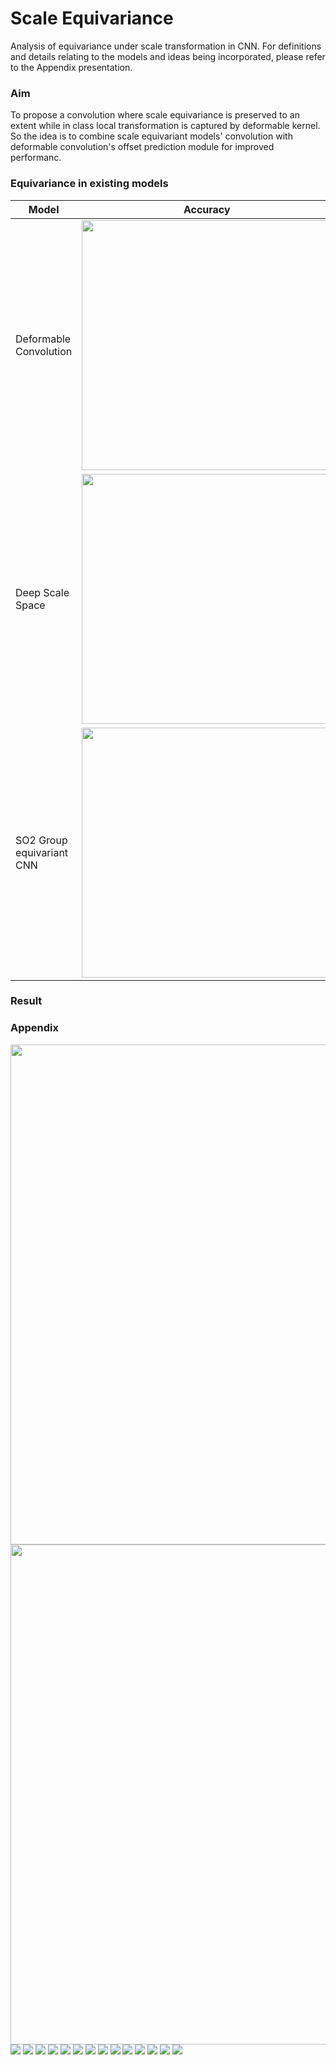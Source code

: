 # Scale Equivariance
Analysis of equivariance under scale transformation in CNN.
For definitions and details relating to the models and ideas being incorporated, please refer to the Appendix presentation.

### Aim

To propose a convolution where scale equivariance is preserved to an extent while in class local transformation is captured by deformable kernel.
So the idea is to combine scale equivariant models' convolution with deformable convolution's offset prediction module for improved performanc.



### Equivariance in existing models

|Model |Accuracy|Equivariance Error|
|---|---|---|
|Deformable Convolution|<img src="https://github.com/chanhopark00/scale_equivariance/blob/master/results/graph/dcn_MNIST_acc.PNG" width="400">|<img src="https://github.com/chanhopark00/scale_equivariance/blob/master/results/graph/dcn_MNIST_equiv.PNG" width="400">|
|Deep Scale Space|<img src="https://github.com/chanhopark00/scale_equivariance/blob/master/results/graph/DSS_MNIST_acc.PNG" width="400">|<img src="https://github.com/chanhopark00/scale_equivariance/blob/master/results/graph/DSS_MNIST_equiv.PNG" width="400">|
|SO2 Group equivariant CNN|<img src="https://github.com/chanhopark00/scale_equivariance/blob/master/results/graph/so2_cnn_MNIST_acc.PNG" width="400">|<img src="https://github.com/chanhopark00/scale_equivariance/blob/master/results/graph/so2_cnn_MNIST_equiv.PNG" width="400">|

### Result


### Appendix

<img src="https://github.com/chanhopark00/scale_equivariance/blob/master/img/1.PNG" width="800">

<img src="https://github.com/chanhopark00/scale_equivariance/blob/master/img/2.PNG" width="800" >

<img src="https://github.com/chanhopark00/scale_equivariance/blob/master/img/3.PNG" >

<img src="https://github.com/chanhopark00/scale_equivariance/blob/master/img/4.PNG" >

<img src="https://github.com/chanhopark00/scale_equivariance/blob/master/img/5.PNG" >

<img src="https://github.com/chanhopark00/scale_equivariance/blob/master/img/6.PNG" >

<img src="https://github.com/chanhopark00/scale_equivariance/blob/master/img/7.PNG" >

<img src="https://github.com/chanhopark00/scale_equivariance/blob/master/img/8.PNG" >

<img src="https://github.com/chanhopark00/scale_equivariance/blob/master/img/9.PNG" >

<img src="https://github.com/chanhopark00/scale_equivariance/blob/master/img/10.PNG" >

<img src="https://github.com/chanhopark00/scale_equivariance/blob/master/img/11.PNG" >

<img src="https://github.com/chanhopark00/scale_equivariance/blob/master/img/12.PNG" >

<img src="https://github.com/chanhopark00/scale_equivariance/blob/master/img/13.PNG" >

<img src="https://github.com/chanhopark00/scale_equivariance/blob/master/img/14.PNG" >

<img src="https://github.com/chanhopark00/scale_equivariance/blob/master/img/15.PNG" >

<img src="https://github.com/chanhopark00/scale_equivariance/blob/master/img/16.PNG" >










